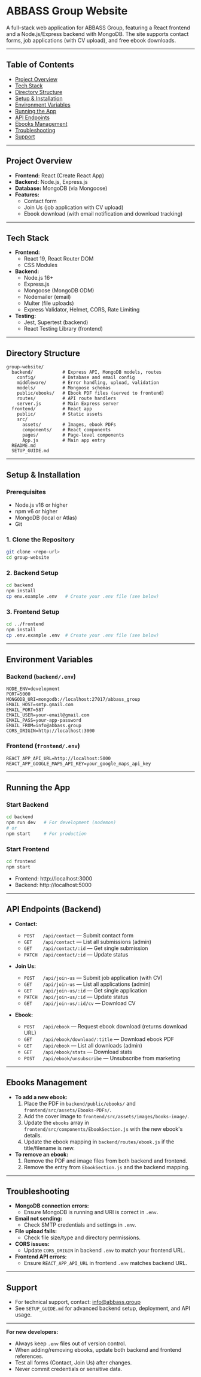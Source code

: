 # ABBASS Group Website

A full-stack web application for ABBASS Group, featuring a React frontend and a Node.js/Express backend with MongoDB. The site supports contact forms, job applications (with CV upload), and free ebook downloads.

---

## Table of Contents
- [Project Overview](#project-overview)
- [Tech Stack](#tech-stack)
- [Directory Structure](#directory-structure)
- [Setup & Installation](#setup--installation)
- [Environment Variables](#environment-variables)
- [Running the App](#running-the-app)
- [API Endpoints](#api-endpoints)
- [Ebooks Management](#ebooks-management)
- [Troubleshooting](#troubleshooting)
- [Support](#support)

---

## Project Overview
- **Frontend:** React (Create React App)
- **Backend:** Node.js, Express.js
- **Database:** MongoDB (via Mongoose)
- **Features:**
  - Contact form
  - Join Us (job application with CV upload)
  - Ebook download (with email notification and download tracking)

---

## Tech Stack
- **Frontend:**
  - React 19, React Router DOM
  - CSS Modules
- **Backend:**
  - Node.js 16+
  - Express.js
  - Mongoose (MongoDB ODM)
  - Nodemailer (email)
  - Multer (file uploads)
  - Express Validator, Helmet, CORS, Rate Limiting
- **Testing:**
  - Jest, Supertest (backend)
  - React Testing Library (frontend)

---

## Directory Structure
```
group-website/
  backend/           # Express API, MongoDB models, routes
    config/          # Database and email config
    middleware/      # Error handling, upload, validation
    models/          # Mongoose schemas
    public/ebooks/   # Ebook PDF files (served to frontend)
    routes/          # API route handlers
    server.js        # Main Express server
  frontend/          # React app
    public/          # Static assets
    src/
      assets/        # Images, ebook PDFs
      components/    # React components
      pages/         # Page-level components
      App.js         # Main app entry
  README.md
  SETUP_GUIDE.md
```

---

## Setup & Installation

### Prerequisites
- Node.js v16 or higher
- npm v6 or higher
- MongoDB (local or Atlas)
- Git

### 1. Clone the Repository
```bash
git clone <repo-url>
cd group-website
```

### 2. Backend Setup
```bash
cd backend
npm install
cp env.example .env   # Create your .env file (see below)
```

### 3. Frontend Setup
```bash
cd ../frontend
npm install
cp .env.example .env  # Create your .env file (see below)
```

---

## Environment Variables

### Backend (`backend/.env`)
```
NODE_ENV=development
PORT=5000
MONGODB_URI=mongodb://localhost:27017/abbass_group
EMAIL_HOST=smtp.gmail.com
EMAIL_PORT=587
EMAIL_USER=your-email@gmail.com
EMAIL_PASS=your-app-password
EMAIL_FROM=info@abbass.group
CORS_ORIGIN=http://localhost:3000
```

### Frontend (`frontend/.env`)
```
REACT_APP_API_URL=http://localhost:5000
REACT_APP_GOOGLE_MAPS_API_KEY=your_google_maps_api_key
```

---

## Running the App

### Start Backend
```bash
cd backend
npm run dev   # For development (nodemon)
# or
npm start     # For production
```

### Start Frontend
```bash
cd frontend
npm start
```
- Frontend: http://localhost:3000
- Backend:  http://localhost:5000

---

## API Endpoints (Backend)

- **Contact:**
  - `POST   /api/contact`      — Submit contact form
  - `GET    /api/contact`      — List all submissions (admin)
  - `GET    /api/contact/:id`  — Get single submission
  - `PATCH  /api/contact/:id`  — Update status

- **Join Us:**
  - `POST   /api/join-us`      — Submit job application (with CV)
  - `GET    /api/join-us`      — List all applications (admin)
  - `GET    /api/join-us/:id`  — Get single application
  - `PATCH  /api/join-us/:id`  — Update status
  - `GET    /api/join-us/:id/cv` — Download CV

- **Ebook:**
  - `POST   /api/ebook`        — Request ebook download (returns download URL)
  - `GET    /api/ebook/download/:title` — Download ebook PDF
  - `GET    /api/ebook`        — List all downloads (admin)
  - `GET    /api/ebook/stats`  — Download stats
  - `POST   /api/ebook/unsubscribe` — Unsubscribe from marketing

---

## Ebooks Management
- **To add a new ebook:**
  1. Place the PDF in `backend/public/ebooks/` and `frontend/src/assets/Ebooks-PDFs/`.
  2. Add the cover image to `frontend/src/assets/images/books-image/`.
  3. Update the `ebooks` array in `frontend/src/components/EbookSection.js` with the new ebook's details.
  4. Update the ebook mapping in `backend/routes/ebook.js` if the title/filename is new.
- **To remove an ebook:**
  1. Remove the PDF and image files from both backend and frontend.
  2. Remove the entry from `EbookSection.js` and the backend mapping.

---

## Troubleshooting
- **MongoDB connection errors:**
  - Ensure MongoDB is running and URI is correct in `.env`.
- **Email not sending:**
  - Check SMTP credentials and settings in `.env`.
- **File upload fails:**
  - Check file size/type and directory permissions.
- **CORS issues:**
  - Update `CORS_ORIGIN` in backend `.env` to match your frontend URL.
- **Frontend API errors:**
  - Ensure `REACT_APP_API_URL` in frontend `.env` matches backend URL.

---

## Support
- For technical support, contact: info@abbass.group
- See `SETUP_GUIDE.md` for advanced backend setup, deployment, and API usage.

---

**For new developers:**
- Always keep `.env` files out of version control.
- When adding/removing ebooks, update both backend and frontend references.
- Test all forms (Contact, Join Us) after changes.
- Never commit credentials or sensitive data.
